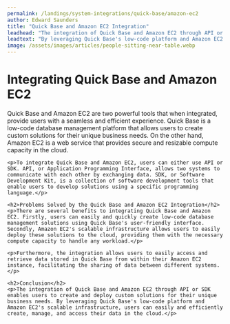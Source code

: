 ```yaml
---
permalink: /landings/system-integrations/quick-base/amazon-ec2
author: Edward Saunders
title: "Quick Base and Amazon EC2 Integration"
leadhead: "The integration of Quick Base and Amazon EC2 through API or SDK enables users to create and deploy custom solutions for their unique business needs"
leadtext: "By leveraging Quick Base's low-code platform and Amazon EC2's scalable infrastructure, users can easily and efficiently create, manage, and access their data in the cloud."
image: /assets/images/articles/people-sitting-near-table.webp
---
```

<div class="arttext">	<h1>Integrating Quick Base and Amazon EC2</h1>
	<p>Quick Base and Amazon EC2 are two powerful tools that when integrated, provide users with a seamless and efficient experience. Quick Base is a low-code database management platform that allows users to create custom solutions for their unique business needs. On the other hand, Amazon EC2 is a web service that provides secure and resizable compute capacity in the cloud.</p>

	<p>To integrate Quick Base and Amazon EC2, users can either use API or SDK. API, or Application Programming Interface, allows two systems to communicate with each other by exchanging data. SDK, or Software Development Kit, is a collection of software development tools that enable users to develop solutions using a specific programming language.</p>

	<h2>Problems Solved by the Quick Base and Amazon EC2 Integration</h2>
	<p>There are several benefits to integrating Quick Base and Amazon EC2. Firstly, users can easily and quickly create low-code database management solutions using Quick Base's user-friendly interface. Secondly, Amazon EC2's scalable infrastructure allows users to easily deploy these solutions to the cloud, providing them with the necessary compute capacity to handle any workload.</p>

	<p>Furthermore, the integration allows users to easily access and retrieve data stored in Quick Base from within their Amazon EC2 instance, facilitating the sharing of data between different systems.</p>

	<h2>Conclusion</h2>
	<p>The integration of Quick Base and Amazon EC2 through API or SDK enables users to create and deploy custom solutions for their unique business needs. By leveraging Quick Base's low-code platform and Amazon EC2's scalable infrastructure, users can easily and efficiently create, manage, and access their data in the cloud.</p>
</div>